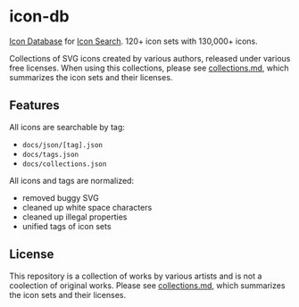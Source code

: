 # icon-db

[Icon Database](https://marmooo.github.io/icon-db) for
[Icon Search](https://marmooo.github.io/icon-search/). 120+ icon sets with
130,000+ icons.

Collections of SVG icons created by various authors, released under various free
licenses. When using this collections, please see
[collections.md](./collections.md), which summarizes the icon sets and their
licenses.

## Features

All icons are searchable by tag:

- `docs/json/[tag].json`
- `docs/tags.json`
- `docs/collections.json`

All icons and tags are normalized:

- removed buggy SVG
- cleaned up white space characters
- cleaned up illegal properties
- unified tags of icon sets

## License

This repository is a collection of works by various artists and is not a
coolection of original works. Please see [collections.md](./collections.md),
which summarizes the icon sets and their licenses.
